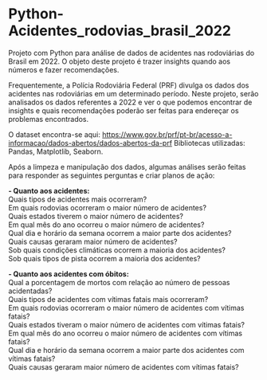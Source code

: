 # Python-Acidentes_rodovias_brasil_2022
Projeto com Python para análise de dados de acidentes nas rodoviárias do Brasil em 2022. O objeto deste projeto é trazer insights quando aos números e fazer recomendações.

Frequentemente, a Polícia Rodoviária Federal (PRF) divulga os dados dos acidentes nas rodoviárias em um determinado período. Neste projeto, serão analisados os dados referentes a 2022 e ver o que podemos encontrar de insights e quais recomendações poderão ser feitas para endereçar os problemas encontrados.

O dataset encontra-se aqui: https://www.gov.br/prf/pt-br/acesso-a-informacao/dados-abertos/dados-abertos-da-prf
Bibliotecas utilizadas: Pandas, Matplotlib, Seaborn.

Após a limpeza e manipulação dos dados, algumas análises serão feitas para responder as seguintes perguntas e criar planos de ação:

**- Quanto aos acidentes:**\
Quais tipos de acidentes mais ocorreram?\
Em quais rodovias ocorreram o maior número de acidentes?\
Quais estados tiverem o maior número de acidentes?\
Em qual mês do ano ocorreu o maior número de acidentes?\
Qual dia e horário da semana ocorrem a maior parte dos acidentes?\
Quais causas geraram maior número de acidentes?\
Sob quais condições climáticas ocorrem a maioria dos acidentes?\
Sob quais tipos de pista ocorrem a maioria dos acidentes?

**- Quanto aos acidentes com óbitos:**\
Qual a porcentagem de mortos com relação ao número de pessoas acidentadas?\
Quais tipos de acidentes com vítimas fatais mais ocorreram?\
Em quais rodovias ocorreram o maior número de acidentes com vítimas fatais?\
Quais estados tiveram o maior número de acidentes com vítimas fatais?\
Em qual mês do ano ocorreu o maior número de acidentes com vítimas fatais?\
Qual dia e horário da semana ocorrem a maior parte dos acidentes com vítimas fatais?\
Quais causas geraram maior número de acidentes com vítimas fatais?
